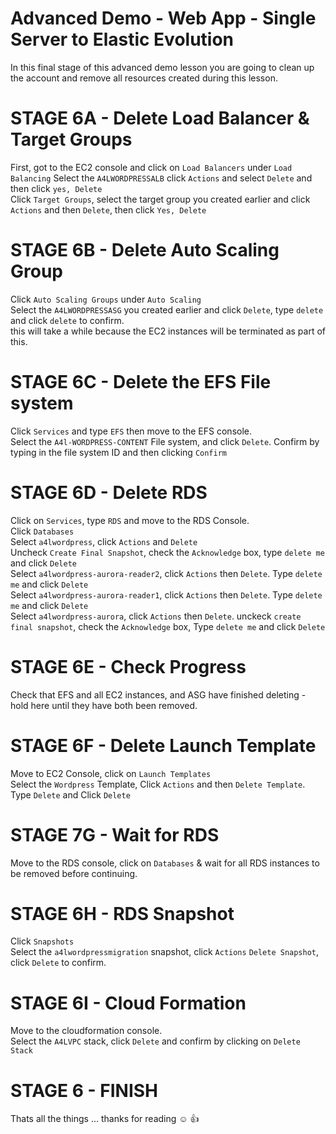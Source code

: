 # Advanced Demo - Web App - Single Server to Elastic Evolution

In this final stage of this advanced demo lesson you are going to clean up the account and remove all resources created during this lesson.  

# STAGE 6A - Delete Load Balancer & Target Groups

First, got to the EC2 console and click on `Load Balancers` under `Load Balancing` 
Select the `A4LWORDPRESSALB`  click `Actions` and select `Delete` and then click `yes, Delete`  
Click `Target Groups`, select the target group you created earlier and click `Actions` and then `Delete`, then click `Yes, Delete`  

# STAGE 6B - Delete Auto Scaling Group

Click `Auto Scaling Groups` under `Auto Scaling`  
Select the `A4LWORDPRESSASG` you created earlier and click `Delete`, type `delete` and click `delete` to confirm.  
this will take a while because the EC2 instances will be terminated as part of this.  

# STAGE 6C - Delete the EFS File system

Click `Services` and type `EFS` then move to the EFS console.  
Select the `A4l-WORDPRESS-CONTENT` File system, and click `Delete`. Confirm by typing in the file system ID and then clicking `Confirm`  

# STAGE 6D - Delete RDS

Click on `Services`, type `RDS` and move to the RDS Console.  
Click `Databases`  
Select `a4lwordpress`, click `Actions` and `Delete`  
Uncheck `Create Final Snapshot`, check the `Acknowledge` box, type `delete me` and click `Delete`  
Select `a4lwordpress-aurora-reader2`, click `Actions` then `Delete`. Type `delete me` and click `Delete`  
Select `a4lwordpress-aurora-reader1`, click `Actions` then `Delete`. Type `delete me` and click `Delete`  
Select `a4lwordpress-aurora`, click `Actions` then `Delete`. unckeck `create final snapshot`, check the `Acknowledge` box, Type `delete me` and click `Delete`  

# STAGE 6E - Check Progress

Check that EFS and all EC2 instances, and ASG have finished deleting - hold here until they have both been removed.

# STAGE 6F - Delete Launch Template

Move to EC2 Console, click on `Launch Templates`  
Select the `Wordpress` Template, Click `Actions` and then `Delete Template`. Type `Delete` and Click `Delete`  

# STAGE 7G - Wait for RDS

Move to the RDS console, click on `Databases` & wait for all RDS instances to be removed before continuing.  

# STAGE 6H - RDS Snapshot

Click `Snapshots`  
Select the `a4lwordpressmigration` snapshot, click `Actions` `Delete Snapshot`, click `Delete` to confirm.  

# STAGE 6I - Cloud Formation

Move to the cloudformation console.  
Select the `A4LVPC` stack, click `Delete` and confirm by clicking on `Delete Stack`

# STAGE 6 - FINISH

Thats all the things ... thanks for reading ☺  👍 
